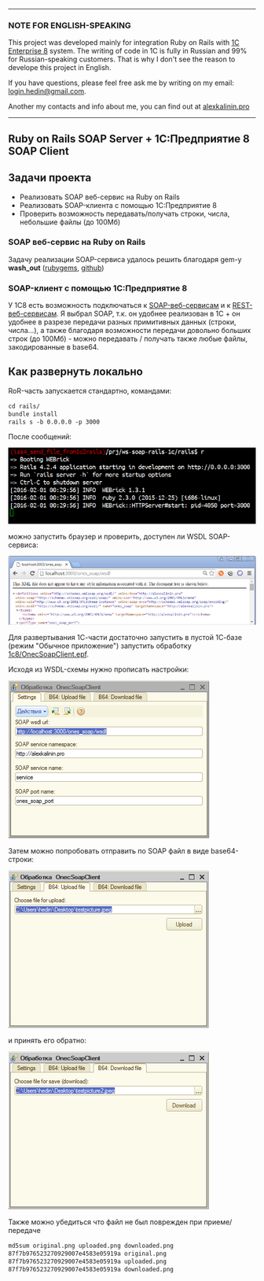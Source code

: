 ***

### NOTE FOR ENGLISH-SPEAKING
This project was developed mainly for integration Ruby on Rails with [1C Enterprise 8](http://www.1c.ru/eng/title.htm) system. The writing of code in 1C is fully in Russian and 99% for Russian-speaking customers. That is why I don't see the reason to develope this project in English. 

If you have questions, please feel free ask me by writing on my email: login.hedin@gmail.com. 

Another my contacts and info about me, you can find out at [alexkalinin.pro](http://alexkalinin.pro)

***


## Ruby on Rails SOAP Server + 1C:Предприятие 8 SOAP Client


## Задачи проекта

* Реализовать SOAP веб-сервис на Ruby on Rails
* Реализовать SOAP-клиента с помощью 1C:Предприятие 8
* Проверить возможность передавать/получать строки, числа, небольшие файлы (до 100Мб)


### SOAP веб-сервис на Ruby on Rails

Задачу реализации SOAP-сервиса удалось решить благодаря gem-у **wash_out** ([rubygems](https://rubygems.org/gems/wash_out), [github](https://github.com/inossidabile/wash_out/))


### SOAP-клиент с помощью 1C:Предприятие 8

У 1С8 есть возможность подключаться к [SOAP-веб-сервисам](http://v8.1c.ru/overview/Term_000000273.htm) и к [REST-веб-сервисам](http://its.1c.ru/db/metod8dev/content/3790/hdoc). Я выбрал SOAP, т.к. он удобнее реализован в 1С + он удобнее в разрезе передачи разных примитивных данных (строки, числа...), а также благодаря возможности передачи довольно больших строк (до 100Мб) - можно передавать / получать также любые файлы, закодированные в base64. 



## Как развернуть локально

RoR-часть запускается стандартно, командами:

```
cd rails/
bundle install
rails s -b 0.0.0.0 -p 3000
```

После сообщений:

![rails_server.png](_screenshots/rais_server.png)

можно запустить браузер и проверить, доступен ли WSDL SOAP-сервиса:

![chrome_wsdl_url.png](_screenshots/chrome_wsdl_url.png)


Для развертывания 1С-части достаточно запустить в пустой 1С-базе (режим "Обычное приложение") запустить обработку [1c8/OnecSoapClient.epf](1c8/OnecSoapClient.epf).

Исходя из WSDL-схемы нужно прописать настройки:

![onec_settings.png](_screenshots/onec_settings.png)

Затем можно попробовать отправить по SOAP файл в виде base64-строки:

![onec_file_upload.png](_screenshots/onec_file_upload.png)

и принять его обратно:

![onec_file_download.png](_screenshots/onec_file_download.png)

Также можно убедиться что файл не был поврежден при приеме/передаче

```
md5sum original.png uploaded.png downloaded.png
87f7b976523270929007e4583e05919a original.png 
87f7b976523270929007e4583e05919a uploaded.png 
87f7b976523270929007e4583e05919a downloaded.png

```

